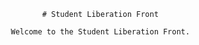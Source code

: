                 # Student Liberation Front
                
         Welcome to the Student Liberation Front. 
